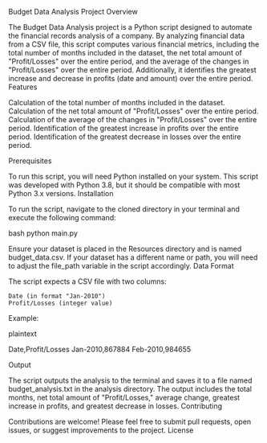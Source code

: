 Budget Data Analysis
Project Overview

The Budget Data Analysis project is a Python script designed to automate the financial records analysis of a company. By analyzing financial data from a CSV file, this script computes various financial metrics, including the total number of months included in the dataset, the net total amount of "Profit/Losses" over the entire period, and the average of the changes in "Profit/Losses" over the entire period. Additionally, it identifies the greatest increase and decrease in profits (date and amount) over the entire period.
Features

  Calculation of the total number of months included in the dataset.
  Calculation of the net total amount of "Profit/Losses" over the entire period.
  Calculation of the average of the changes in "Profit/Losses" over the entire period.
  Identification of the greatest increase in profits over the entire period.
  Identification of the greatest decrease in losses over the entire period.

Prerequisites

To run this script, you will need Python installed on your system. This script was developed with Python 3.8, but it should be compatible with most Python 3.x versions.
Installation

To run the script, navigate to the cloned directory in your terminal and execute the following command:

bash
python main.py

Ensure your dataset is placed in the Resources directory and is named budget_data.csv. If your dataset has a different name or path, you will need to adjust the file_path variable in the script accordingly.
Data Format

The script expects a CSV file with two columns:

    Date (in format "Jan-2010")
    Profit/Losses (integer value)

Example:

plaintext

Date,Profit/Losses
Jan-2010,867884
Feb-2010,984655

Output

The script outputs the analysis to the terminal and saves it to a file named budget_analysis.txt in the analysis directory. The output includes the total months, net total amount of "Profit/Losses," average change, greatest increase in profits, and greatest decrease in losses.
Contributing

Contributions are welcome! Please feel free to submit pull requests, open issues, or suggest improvements to the project.
License
